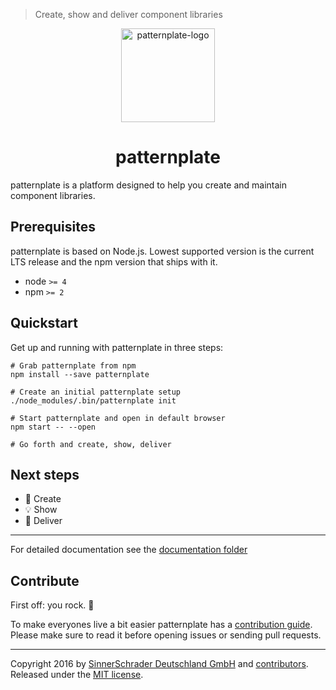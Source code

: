 > Create, show and deliver component libraries

<p align="center">
  <img
    alt="patternplate-logo"
    src="https://rawgit.com/sinnerschrader/patternplate/master/patternplate.svg"
    width="150"
    height="150" />
  <h1 align="center">patternplate</h1>
</p>

patternplate is a platform designed to help you create and maintain component libraries.


## Prerequisites

patternplate is based on Node.js. Lowest supported version is the current LTS release and
the npm version that ships with it.

*  node `>= 4`
*  npm `>= 2`

## Quickstart

Get up and running with patternplate in three steps:

```shell
# Grab patternplate from npm
npm install --save patternplate

# Create an initial patternplate setup
./node_modules/.bin/patternplate init

# Start patternplate and open in default browser
npm start -- --open

# Go forth and create, show, deliver
```

## Next steps

*  🎨 Create
*  💡 Show
*  🍕 Deliver

---
For detailed documentation see the [documentation folder](./documentation/)

## Contribute

First off: you rock. :rocket:

To make everyones live a bit easier patternplate
has a [contribution guide](./contributing.md). Please make sure to read it before
opening issues or sending pull requests.

---
Copyright 2016 by [SinnerSchrader Deutschland GmbH](https://github.com/sinnerschrader) and [contributors](https://github.com/sinnerschrader/patternplate/graphs/contributors). Released under the [MIT license](./license.md).
